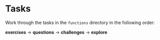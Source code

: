 # Tasks 

Work through the tasks in the `functions` directory in the following order:

**exercises** -> **questions** -> **challenges** -> **explore**
